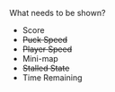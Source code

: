 What needs to be shown?
- Score
- ~~Puck Speed~~
- ~~Player Speed~~
- Mini-map
- ~~Stalled State~~
- Time Remaining
